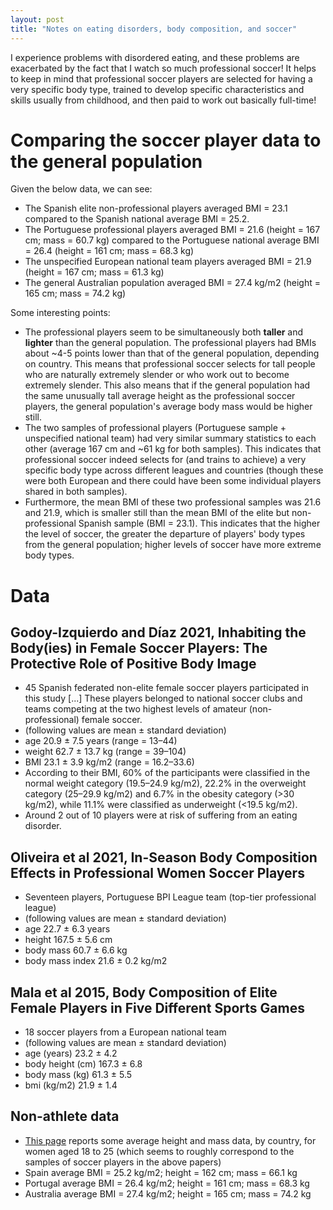 ```yaml
---
layout: post
title: "Notes on eating disorders, body composition, and soccer"
---
```


I experience problems with disordered eating, and these problems are exacerbated by the fact that I watch so much professional soccer! It helps to keep in mind that professional soccer players are selected for having a very specific body type, trained to develop specific characteristics and skills usually from childhood, and then paid to work out basically full-time!

# Comparing the soccer player data to the general population
Given the below data, we can see:
- The Spanish elite non-professional players averaged BMI = 23.1 compared to the Spanish national average BMI = 25.2.
- The Portuguese professional players averaged BMI = 21.6 (height = 167 cm; mass = 60.7 kg) compared to the Portuguese national average BMI = 26.4 (height = 161 cm; mass = 68.3 kg)
- The unspecified European national team players averaged BMI = 21.9 (height = 167 cm; mass = 61.3 kg)
- The general Australian population averaged BMI = 27.4 kg/m2 (height = 165 cm; mass = 74.2 kg)

Some interesting points:
- The professional players seem to be simultaneously both **taller** and **lighter** than the general population. The professional players had BMIs about ~4-5 points lower than that of the general population, depending on country. This means that professional soccer selects for tall people who are naturally extremely slender or who work out to become extremely slender. This also means that if the general population had the same unusually tall average height as the professional soccer players, the general population's average body mass would be higher still.
- The two samples of professional players (Portuguese sample + unspecified national team) had very similar summary statistics to each other (average 167 cm and ~61 kg for both samples). This indicates that professional soccer indeed selects for (and trains to achieve) a very specific body type across different leagues and countries (though these were both European and there could have been some individual players shared in both samples).
- Furthermore, the mean BMI of these two professional samples was 21.6 and 21.9, which is smaller still than the mean BMI of the elite but non-professional Spanish sample (BMI = 23.1). This indicates that the higher the level of soccer, the greater the departure of players' body types from the general population; higher levels of soccer have more extreme body types.

# Data

## Godoy-Izquierdo and Díaz 2021, Inhabiting the Body(ies) in Female Soccer Players: The Protective Role of Positive Body Image
- 45 Spanish federated non-elite female soccer players participated in this study [...] These players belonged to national soccer clubs and teams competing at the two highest levels of amateur (non-professional) female soccer.
- (following values are mean ± standard deviation)
- age 20.9 ± 7.5 years (range = 13–44)
- weight 62.7 ± 13.7 kg (range = 39–104)
- BMI 23.1 ± 3.9 kg/m2 (range = 16.2–33.6)
- According to their BMI, 60% of the participants were classified in the normal weight category (19.5–24.9 kg/m2), 22.2% in the overweight category (25–29.9 kg/m2) and 6.7% in the obesity category (>30 kg/m2), while 11.1% were classified as underweight (<19.5 kg/m2).
- Around 2 out of 10 players were at risk of suffering from an eating disorder.

## Oliveira et al 2021, In-Season Body Composition Effects in Professional Women Soccer Players
- Seventeen players, Portuguese BPI League team (top-tier professional league)
- (following values are mean ± standard deviation)
- age 22.7 ± 6.3 years
- height 167.5 ± 5.6 cm
- body mass 60.7 ± 6.6 kg
- body mass index 21.6 ± 0.2 kg/m2

## Mala et al 2015, Body Composition of Elite Female Players in Five Different Sports Games
- 18 soccer players from a European national team
- (following values are mean ± standard deviation)
- age (years) 23.2 ± 4.2
- body height (cm) 167.3 ± 6.8
- body mass (kg) 61.3 ± 5.5
- bmi (kg/m2) 21.9 ± 1.4

## Non-athlete data
- [This page](https://www.worlddata.info/average-bodyheight.php) reports some average height and mass data, by country, for women aged 18 to 25 (which seems to roughly correspond to the samples of soccer players in the above papers)
- Spain average BMI = 25.2 kg/m2; height = 162 cm; mass = 66.1 kg
- Portugal average BMI = 26.4 kg/m2; height = 161 cm; mass = 68.3 kg
- Australia average BMI = 27.4 kg/m2; height = 165 cm; mass = 74.2 kg
